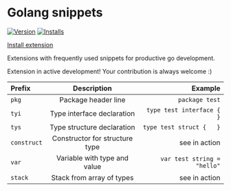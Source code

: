 # Golang snippets

[![Version](https://vsmarketplacebadge.apphb.com/version/neonxp.gotools.svg)](https://marketplace.visualstudio.com/items?itemName=neonxp.gotools)
[![Installs](https://vsmarketplacebadge.apphb.com/installs/neonxp.gotools.svg)](https://marketplace.visualstudio.com/items?itemName=neonxp.gotools)

[Install extension](https://marketplace.visualstudio.com/items?itemName=neonxp.gotools)

Extensions with frequently used snippets for productive go development.

Extension in active development! Your contribution is always welcome :)

| Prefix| Description | Example |
| :---- |:-----------:| -------:|
| `pkg` | Package header line | `package test` |
| `tyi` | Type interface declaration | ```type test interface {   }``` |
| `tys` | Type structure declaration | ```type test struct {   }``` |
| `construct` | Constructor for structure type | see in action |
| `var` | Variable with type and value | `var test string = "hello"` |
| `stack` | Stack from array of types | see in action |

